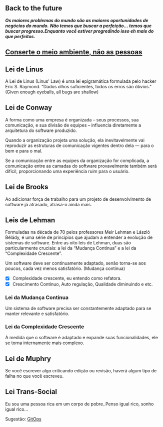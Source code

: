 ## Back to the future
_**Os maiores problemas do mundo são as maiores oportunidades de negócios do mundo.**_
_**Não temos que buscar a perfeição… temos que buscar progresso.Enquanto você estiver progredindo isso eh mais do que perfeitos.**_

## [Conserte o meio ambiente, não as pessoas](https://www.jasonacox.com/wordpress/wp-content/uploads/2018/11/DOES_forum_OrgDesign_112016.pdf)

## Lei de Linus
A Lei de Linus (Linus' Law) é uma lei epigramática formulada pelo hacker Eric S. Raymond.
“Dados olhos suficientes, todos os erros são óbvios." (Given enough eyeballs, all bugs are shallow)

## Lei de Conway
A forma como uma empresa é organizada – seus processos, sua comunicação, e sua divisão de equipes – influencia diretamente a arquitetura do software produzido.

Quando a organização projeta uma solução, ela inevitavelmente vai reproduzir as estruturas de comunicação vigentes dentro dela — para o bem e para o mal.

Se a comunicação entre as equipes da organização for complicada, a comunicação entre as camadas do software provavelmente também será difícil, proporcionando uma experiência ruim para o usuário.

##  Lei de Brooks
Ao adicionar força de trabalho para um projeto de desenvolvimento de software já atrasado, atrasa-o ainda mais.

## Leis de Lehman
Formuladas na década de 70 pelos professores Meir Lehman e László Bélády, é uma série de princípios que ajudam a entender a evolução de sistemas de software.  Entre as oito leis de Lehman, duas são particularmente cruciais: a lei da “Mudança Contínua” e a lei da “Complexidade Crescente”. 

Um software deve ser continuamente adaptado, senão torna-se aos poucos, cada vez menos satisfatório. (Mudança contínua)

- [x] Complexidade crescente, eu entendo como refatora.
- [x] Crescimento Contínuo, Auto regulação, Qualidade diminuindo e etc.

### Lei da Mudança Contínua
Um sistema de software precisa ser constantemente adaptado para se manter relevante e satisfatório.  

### Lei da Complexidade Crescente 
À medida que o software é adaptado e expande suas funcionalidades, ele se torna internamente mais complexo.  

## Lei de Muphry 
Se você escrever algo criticando edição ou revisão, haverá algum tipo de falha no que você escreveu.

## Lei Trans-Social
Eu sou uma pessoa rica em um corpo de pobre..Penso igual rico, sonho igual rico...

Sugestão: [GitOps](https://itrevolution.com/articles/2021-devops-enterprise-forum-guidance-papers/)
